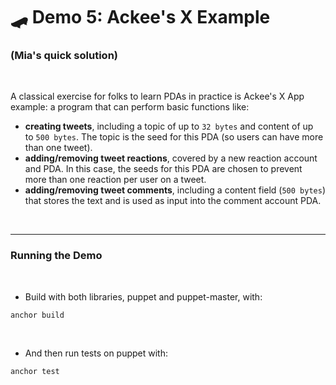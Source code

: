 # 🛹 Demo 5: Ackee's X Example 
### (Mia's quick solution)

<br>


A classical exercise for folks to learn PDAs in practice is Ackee's X App example: a program that can perform basic functions like:

- **creating tweets**, including a topic of up to `32 bytes` and content of up to `500 bytes`. The topic is the seed for this PDA (so users can have more than one tweet).
- **adding/removing tweet reactions**, covered by a new reaction account and PDA. In this case, the seeds for this PDA are chosen to prevent more than one reaction per user on a tweet.
- **adding/removing tweet comments**, including a content field (`500 bytes`) that stores the text and is used as input into the comment account PDA.


<br>

----

### Running the Demo

<br>

* Build with both libraries, puppet and puppet-master, with:

```
anchor build
```

<br>

* And then run tests on puppet with:

```
anchor test
```


